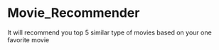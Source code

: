 # Movie_Recommender
It will recommend you top 5 similar type of movies based on your one favorite movie
